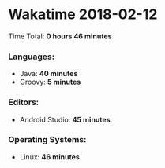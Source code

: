 # Wakatime 2018-02-12

Time Total: **0 hours 46 minutes**

### Languages:
- Java: **40 minutes** 
- Groovy: **5 minutes** 

### Editors:
- Android Studio: **45 minutes** 

### Operating Systems:
- Linux: **46 minutes** 

